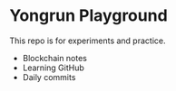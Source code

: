 # Yongrun Playground  
This repo is for experiments and practice.  
- Blockchain notes  
- Learning GitHub  
- Daily commits
